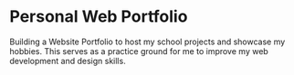 # Personal Web Portfolio
Building a Website Portfolio to host my school projects and showcase my hobbies. This serves as a practice ground for me to improve my web development and design skills.
